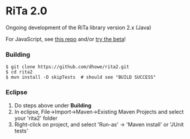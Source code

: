 # RiTa 2.0
Ongoing development of the RiTa library version 2.x (Java)

For JavaScript, see [this repo](https://github.com/dhowe/rita2js) and/or [try the beta](https://github.com/dhowe/rita2js#installation)!

### Building
```
$ git clone https://github.com/dhowe/rita2.git
$ cd rita2
$ mvn install -D skipTests  # should see "BUILD SUCCESS"
```

### Eclipse
1. Do steps above under **Building**
2. In eclipse, File->Import->Maven->Existing Maven Projects and select your 'rita2' folder
3. Right-click on project, and select 'Run-as' -> 'Maven install' or 'JUnit tests'
